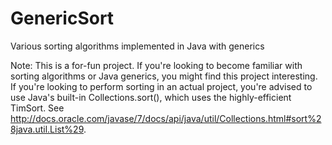 # GenericSort
Various sorting algorithms implemented in Java with generics

Note:  This is a for-fun project.  If you're looking to become familiar
with sorting algorithms or Java generics, you might find this project
interesting.  If you're looking to perform sorting in an actual project,
you're advised to use Java's built-in Collections.sort(), which uses the
highly-efficient TimSort.  See http://docs.oracle.com/javase/7/docs/api/java/util/Collections.html#sort%28java.util.List%29.
